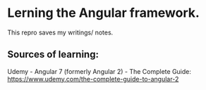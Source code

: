 # Lerning the Angular framework. 
This repro saves my writings/ notes.

## Sources of learning:
Udemy - Angular 7 (formerly Angular 2) - The Complete Guide: https://www.udemy.com/the-complete-guide-to-angular-2
